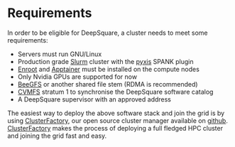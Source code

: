 # Requirements

In order to be eligible for DeepSquare, a cluster needs to meet some requirements:

- Servers must run GNU/Linux
- Production grade [Slurm](https://slurm.schedmd.com/overview.html) cluster with the [pyxis](https://github.com/NVIDIA/pyxis) SPANK plugin
- [Enroot](https://github.com/NVIDIA/enroot) and [Apptainer](https://apptainer.org/) must be installed on the compute nodes
- Only Nvidia GPUs are supported for now
- [BeeGFS](https://www.beegfs.io/) or another shared file stem (RDMA is recommended)
- [CVMFS](https://cernvm.cern.ch/fs/) stratum 1 to synchronise the DeepSquare software catalog
- A DeepSquare supervisor with an approved address

The easiest way to deploy the above software stack and join the grid is by using [ClusterFactory](clusterfactory), our open source cluster manager available on [github](https://github.com/SquareFactory/ClusterFactory).
[ClusterFactory](clusterfactory) makes the process of deploying a full fledged HPC cluster and joining the grid fast and easy.

